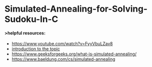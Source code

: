 # Simulated-Annealing-for-Solving-Sudoku-In-C



#### >helpful resources:
- https://www.youtube.com/watch?v=FyyVbuLZav8
- [introduction to the topic](https://www.researchgate.net/profile/Stanislaw-Kowalik/publication/305489442_SYMULOWANE_WYZARZANIE_W_ZASTOSOWANIU_DO_WYZNACZANIA_EKSTREMUM_GLOBALNEGO_FUNKCJI_O_WIELU_EKSTREMACH_LOKALNYCH_DALEKO_ODDALONYCH_OD_SIEBIE_LUB_BARDZO_ZAGESZCZONYCH/links/579103b108ae0831552f9468/SYMULOWANE-WYZARZANIE-W-ZASTOSOWANIU-DO-WYZNACZANIA-EKSTREMUM-GLOBALNEGO-FUNKCJI-O-WIELU-EKSTREMACH-LOKALNYCH-DALEKO-ODDALONYCH-OD-SIEBIE-LUB-BARDZO-ZAGESZCZONYCH.pdf)
- https://www.geeksforgeeks.org/what-is-simulated-annealing/
- https://www.baeldung.com/cs/simulated-annealing
